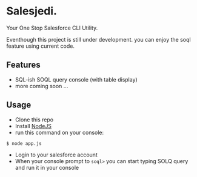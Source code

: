 Salesjedi.
=========

Your One Stop Salesforce CLI Utility.

Eventhough this project is still under development. you can enjoy the soql feature using current code.

## Features

- SQL-ish SOQL query console (with table display)
- more coming soon ...

## Usage

- Clone this repo
- Install [NodeJS](https://nodejs.org)
- run this command on your console:

```sh
$ node app.js
```

- Login to your salesforce account
- When your console prompt to `soql>` you can start typing SOLQ query and run it in your console
